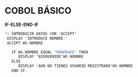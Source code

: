 # COBOL BÁSICO



**IF-ELSE-END-IF**

```java
*> INTRODUCIR DATOS CON 'ACCEPT'
 DISPLAY 'INTRODUCE NOMBRE:'
 ACCEPT WS-NOMBRE

   IF WS-NOMBRE EQUAL "MANDRAKE" THEN
      DISPLAY 'BIENVENIDO'WS-NOMBRE
   ELSE
      DISPLAY 'AUN NO TIENES USUARIO REGISTRADO'WS-NOMBRE
   END-IF.
 ```
